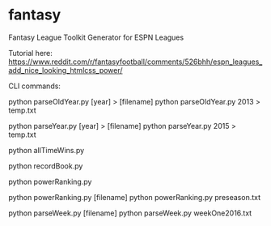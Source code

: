 # fantasy
Fantasy League Toolkit Generator for ESPN Leagues

Tutorial here:
https://www.reddit.com/r/fantasyfootball/comments/526bhh/espn_leagues_add_nice_looking_htmlcss_power/

CLI commands:

python parseOldYear.py [year] > [filename]
python parseOldYear.py 2013 > temp.txt

python parseYear.py [year] > [filename]
python parseYear.py 2015 > temp.txt

python allTimeWins.py

python recordBook.py

python powerRanking.py

python powerRanking.py [filename]
python powerRanking.py preseason.txt

python parseWeek.py [filename]
python parseWeek.py weekOne2016.txt
